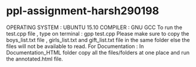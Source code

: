 # ppl-assignment-harsh290198
OPERATING SYSTEM : UBUNTU 15.10 
COMPILER : GNU GCC 
To run the test.cpp file , 
type on terminal : gpp test.cpp
Please make sure to copy the boys_list.txt file , girls_list.txt and gift_list.txt file in the same folder else the files will not be available to read.
For Documentation :
 In Documentation_HTML folder copy all the files/folders at one place and run the annotated.html file.
